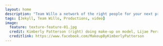 ```yaml
---
layout: home
description: "Team Willo a network of the right people for your next project."
tags: [Jekyll, Team Willo, Productions, video]
image:
  feature: texture-feature-01.jpg
  credit: Kimberly Patterson (right) doing make-up on model, Lijae Perry
  creditlink: https://www.facebook.com/MakeupByKimberlyPatterson
---
```


